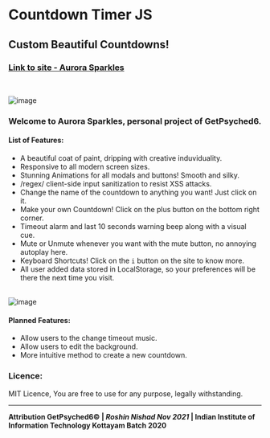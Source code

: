 # Countdown Timer JS

## Custom Beautiful Countdowns!

<h3><a href="https://getpsyched6-countdown.netlify.app/" target="_blank">Link to site - Aurora Sparkles</a></h3><br/>

![image](https://user-images.githubusercontent.com/3417276/144429323-9979e812-5b00-46a1-bfae-e7d8959117ea.png)<br/>


### Welcome to Aurora Sparkles, personal project of GetPsyched6.

#### List of Features:

- A beautiful coat of paint, dripping with creative induviduality.
- Responsive to all modern screen sizes.
- Stunning Animations for all modals and buttons! Smooth and silky.
- /regex/ client-side input sanitization to resist XSS attacks.
- Change the name of the countdown to anything you want! Just click on it.
- Make your own Countdown! Click on the plus button on the bottom right corner.
- Timeout alarm and last 10 seconds warning beep along with a visual cue.
- Mute or Unmute whenever you want with the mute button, no annoying autoplay here.
- Keyboard Shortcuts! Click on the `i` button on the site to know more.
- All user added data stored in LocalStorage, so your preferences will be there the next time you visit.


<br/>![image](https://user-images.githubusercontent.com/3417276/144431378-7cf3523f-4822-439f-b5bb-3e95fd7d72e9.png)
<br/>

#### Planned Features:

- Allow users to the change timeout music.
- Allow users to edit the background.
- More intuitive method to create a new countdown.

### Licence:
MIT Licence, You are free to use for any purpose, legally withstanding.

---

**Attribution GetPsyched6© | *Roshin Nishad Nov 2021* | Indian Institute of Information Technology Kottayam Batch 2020**

